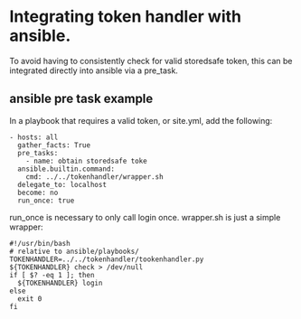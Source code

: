 # Integrating token handler with ansible.

To avoid having to consistently check for valid storedsafe token, this can be integrated directly into ansible via a pre_task.

## ansible pre task example

In a playbook that requires a valid token, or site.yml, add the following:

```
- hosts: all
  gather_facts: True
  pre_tasks:
    - name: obtain storedsafe toke
  ansible.builtin.command:
    cmd: ../../tokenhandler/wrapper.sh
  delegate_to: localhost
  become: no
  run_once: true
```
run_once is necessary to only call login once. 
wrapper.sh is just a simple wrapper:

```
#!/usr/bin/bash
# relative to ansible/playbooks/
TOKENHANDLER=../../tokenhandler/tookenhandler.py 
${TOKENHANDLER} check > /dev/null
if [ $? -eq 1 ]; then
  ${TOKENHANDLER} login
else
  exit 0
fi
```
